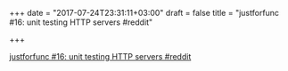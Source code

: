 +++
date = "2017-07-24T23:31:11+03:00"
draft = false
title = "justforfunc #16: unit testing HTTP servers  #reddit"

+++

<p><a href="https://t.co/LVovf43Z17">justforfunc #16: unit testing HTTP servers  #reddit</a></p>